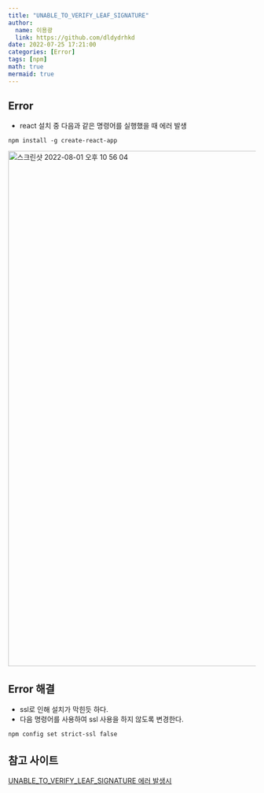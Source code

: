 ```yaml
---
title: "UNABLE_TO_VERIFY_LEAF_SIGNATURE"
author:
  name: 이용광
  link: https://github.com/dldydrhkd
date: 2022-07-25 17:21:00
categories: [Error]
tags: [npm]
math: true
mermaid: true
---
```

## Error
- react 설치 중 다음과 같은 명령어를 실행했을 때 에러 발생

``` shell
npm install -g create-react-app
```
<img width="1047" alt="스크린샷 2022-08-01 오후 10 56 04" src="https://user-images.githubusercontent.com/48857296/182164854-208cf210-351b-47dc-9a71-19cec96e4adb.png">

## Error 해결
- ssl로 인해 설치가 막힌듯 하다.
- 다음 명령어를 사용하여 ssl 사용을 하지 않도록 변경한다.

``` shell
npm config set strict-ssl false
```

## 참고 사이트
[UNABLE_TO_VERIFY_LEAF_SIGNATURE 에러 발생시](https://yangyag.tistory.com/477)
